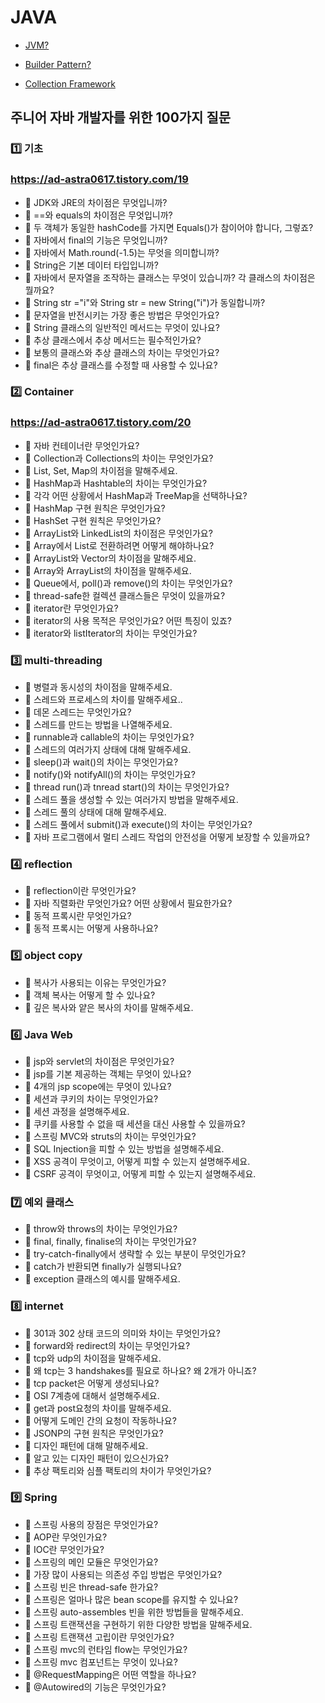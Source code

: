# JAVA

- [JVM?](https://ad-astra0617.tistory.com/3)

- [Builder Pattern?](https://ad-astra0617.tistory.com/10)

- [Collection Framework](https://ad-astra0617.tistory.com/28)

## 주니어 자바 개발자를 위한 100가지 질문
### 1️⃣ 기초
### https://ad-astra0617.tistory.com/19
- 📌 JDK와 JRE의 차이점은 무엇입니까?
- 📌 ==와 equals의 차이점은 무엇입니까?
- 📌 두 객체가 동일한 hashCode를 가지면 Equals()가 참이어야 합니다, 그렇죠?
- 📌 자바에서 final의 기능은 무엇입니까?
- 📌 자바에서 Math.round(-1.5)는 무엇을 의미합니까?
- 📌 String은 기본 데이터 타입입니까?
- 📌 자바에서 문자열을 조작하는 클래스는 무엇이 있습니까? 각 클래스의 차이점은 뭘까요?
- 📌 String str ="i"와 String str = new String("i")가 동일합니까?
- 📌 문자열을 반전시키는 가장 좋은 방법은 무엇인가요?
- 📌 String 클래스의 일반적인 메서드는 무엇이 있나요?
- 📌 추상 클래스에서 추상 메서드는 필수적인가요?
- 📌 보통의 클래스와 추상 클래스의 차이는 무엇인가요?
- 📌 final은 추상 클래스를 수정할 때 사용할 수 있나요? 

### 2️⃣ Container
### https://ad-astra0617.tistory.com/20
- 📌 자바 컨테이너란 무엇인가요?
- 📌 Collection과 Collections의 차이는 무엇인가요?
- 📌 List, Set, Map의 차이점을 말해주세요.
- 📌 HashMap과 Hashtable의 차이는 무엇인가요?
- 📌 각각 어떤 상황에서 HashMap과 TreeMap을 선택하나요?
- 📌 HashMap 구현 원칙은 무엇인가요?
- 📌 HashSet 구현 원칙은 무엇인가요?
- 📌 ArrayList와 LinkedList의 차이점은 무엇인가요?
- 📌 Array에서 List로 전환하려면 어떻게 해야하나요?
- 📌 ArrayList와 Vector의 차이점을 말해주세요.
- 📌 Array와 ArrayList의 차이점을 말해주세요.
- 📌 Queue에서, poll()과 remove()의 차이는 무엇인가요?
- 📌 thread-safe한 컬렉션 클래스들은 무엇이 있을까요?
- 📌 iterator란 무엇인가요?
- 📌 iterator의 사용 목적은 무엇인가요? 어떤 특징이 있죠?
- 📌 iterator와 listIterator의 차이는 무엇인가요?

### 3️⃣ multi-threading
- 📌 병렬과 동시성의 차이점을 말해주세요.
- 📌 스레드와 프로세스의 차이를 말해주세요..
- 📌 데몬 스레드는 무엇인가요?
- 📌 스레드를 만드는 방법을 나열해주세요.
- 📌 runnable과 callable의 차이는 무엇인가요?
- 📌 스레드의 여러가지 상태에 대해 말해주세요.
- 📌 sleep()과 wait()의 차이는 무엇인가요?
- 📌 notify()와 notifyAll()의 차이는 무엇인가요?
- 📌 thread run()과 tnread start()의 차이는 무엇인가요?
- 📌 스레드 풀을 생성할 수 있는 여러가지 방법을 말해주세요.
- 📌 스레드 풀의 상태에 대해 말해주세요.
- 📌 스레드 풀에서 submit()과 execute()의 차이는 무엇인가요?
- 📌 자바 프로그램에서 멀티 스레드 작업의 안전성을 어떻게 보장할 수 있을까요?

### 4️⃣ reflection
- 📌 reflection이란 무엇인가요?
- 📌 자바 직렬화란 무엇인가요? 어떤 상황에서 필요한가요?
- 📌 동적 프록시란 무엇인가요? 
- 📌 동적 프록시는 어떻게 사용하나요?

### 5️⃣ object copy
- 📌 복사가 사용되는 이유는 무엇인가요?
- 📌 객체 복사는 어떻게 할 수 있나요?
- 📌 깊은 복사와 얕은 복사의 차이를 말해주세요.


### 6️⃣ Java Web
- 📌 jsp와 servlet의 차이점은 무엇인가요?
- 📌 jsp를 기본 제공하는 객체는 무엇이 있나요? 
- 📌 4개의 jsp scope에는 무엇이 있나요?
- 📌 세션과 쿠키의 차이는 무엇인가요?
- 📌 세션 과정을 설명해주세요.
- 📌 쿠키를 사용할 수 없을 때 세션을 대신 사용할 수 있을까요?
- 📌 스프링 MVC와 struts의 차이는 무엇인가요?
- 📌 SQL Injection을 피할 수 있는 방법을 설명해주세요.
- 📌 XSS 공격이 무엇이고, 어떻게 피할 수 있는지 설명해주세요.
- 📌 CSRF 공격이 무엇이고, 어떻게 피할 수 있는지 설명해주세요.

### 7️⃣ 예외 클래스 
- 📌 throw와 throws의 차이는 무엇인가요?
- 📌 final, finally, finalise의 차이는 무엇인가요?
- 📌 try-catch-finally에서 생략할 수 있는 부분이 무엇인가요?
- 📌 catch가 반환되면 finally가 실행되나요?
- 📌 exception 클래스의 예시를 말해주세요.

### 8️⃣ internet
- 📌 301과 302 상태 코드의 의미와 차이는 무엇인가요?
- 📌 forward와 redirect의 차이는 무엇인가요?
- 📌 tcp와 udp의 차이점을 말해주세요.
- 📌 왜 tcp는 3 handshakes를 필요로 하나요? 왜 2개가 아니죠?
- 📌 tcp packet은 어떻게 생성되나요?
- 📌 OSI 7계층에 대해서 설명해주세요.
- 📌 get과 post요청의 차이를 말해주세요.
- 📌 어떻게 도메인 간의 요청이 작동하나요?
- 📌 JSONP의 구현 원칙은 무엇인가요?
- 📌 디자인 패턴에 대해 말해주세요.
- 📌 알고 있는 디자인 패턴이 있으신가요?
- 📌 추상 팩토리와 심플 팩토리의 차이가 무엇인가요?
 
###  9️⃣ Spring
- 📌 스프링 사용의 장점은 무엇인가요?
- 📌 AOP란 무엇인가요?
- 📌 IOC란 무엇인가요?
- 📌 스프링의 메인 모듈은 무엇인가요?
- 📌 가장 많이 사용되는 의존성 주입 방법은 무엇인가요?
- 📌 스프링 빈은 thread-safe 한가요?
- 📌 스프링은 얼마나 많은 bean scope를 유지할 수 있나요?
- 📌 스프링 auto-assembles 빈을 위한 방법들을 말해주세요.
- 📌 스프링 트랜잭션을 구현하기 위한 다양한 방법을 말해주세요.
- 📌 스프링 트랜잭션 고립이란 무엇인가요?
- 📌 스프링 mvc의 런타임 flow는 무엇인가요?
- 📌 스프링 mvc 컴포넌트는 무엇이 있나요?
- 📌 @RequestMapping은 어떤 역할을 하나요?
- 📌 @Autowired의 기능은 무엇인가요?